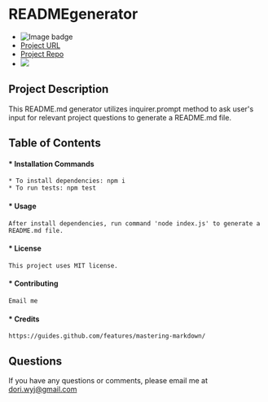 
# **READMEgenerator**

  * ![Image badge]("https://raster.shields.io/badge/license-MIT-green.png)
  * [Project URL](https://github.com/doriwang/READMEgenerator/blob/master/README.md)
  * [Project Repo](https://github.com/doriwang/READMEgenerator)
  * <img src="https://raster.shields.io/badge/license-MIT-blue.png">

## **Project Description**

  This README.md generator utilizes inquirer.prompt method to ask user's input for relevant project questions to generate a README.md file.

## **Table of Contents**
#### * Installation Commands
    * To install dependencies: npm i
    * To run tests: npm test
    
#### * Usage
    After install dependencies, run command 'node index.js' to generate a README.md file.

#### * License
    This project uses MIT license.

#### * Contributing
    Email me

#### * Credits
    https://guides.github.com/features/mastering-markdown/

## Questions
  If you have any questions or comments, please email me at dori.wyj@gmail.com
